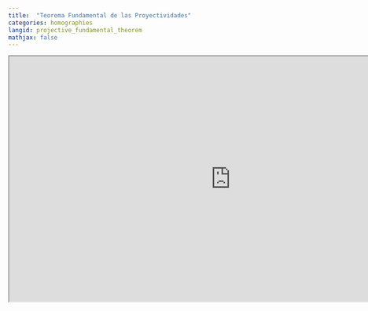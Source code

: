 ```yaml
---
title:  "Teorema Fundamental de las Proyectividades"
categories: homographies
langid: projective_fundamental_theorem
mathjax: false
---
```


<iframe width="900" height="500"
	src="https://www.youtube.com/embed/4Mzr506989g?rel=0">
</iframe>
